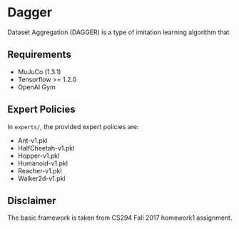 # Dagger

Dataset Aggregation (DAGGER) is a type of imitation learning algorithm that 


## Requirements

 - MuJuCo (1.3.1)
 - Tensorflow >= 1.2.0
 - OpenAI Gym


## Expert Policies
In `experts/`, the provided expert policies are:
* Ant-v1.pkl
* HalfCheetah-v1.pkl
* Hopper-v1.pkl
* Humanoid-v1.pkl
* Reacher-v1.pkl
* Walker2d-v1.pkl


## Disclaimer
The basic framework is taken from CS294 Fall 2017 homework1 assignment.
